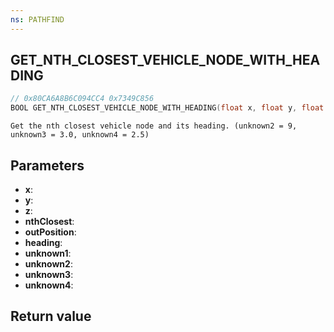 ```yaml
---
ns: PATHFIND
---
```

## GET_NTH_CLOSEST_VEHICLE_NODE_WITH_HEADING

```c
// 0x80CA6A8B6C094CC4 0x7349C856
BOOL GET_NTH_CLOSEST_VEHICLE_NODE_WITH_HEADING(float x, float y, float z, int nthClosest, Vector3* outPosition, float* heading, int* unknown1, int unknown2, float unknown3, float unknown4);
```

```
Get the nth closest vehicle node and its heading. (unknown2 = 9, unknown3 = 3.0, unknown4 = 2.5)  
```

## Parameters
* **x**: 
* **y**: 
* **z**: 
* **nthClosest**: 
* **outPosition**: 
* **heading**: 
* **unknown1**: 
* **unknown2**: 
* **unknown3**: 
* **unknown4**: 

## Return value

